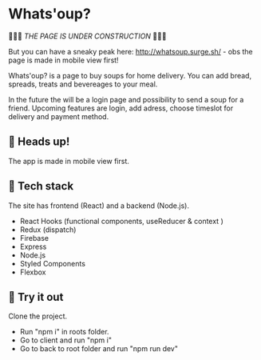# Whats'oup?

🔧🔧🔧 _THE PAGE IS UNDER CONSTRUCTION_ 🔧🔧🔧

But you can have a sneaky peak here: http://whatsoup.surge.sh/ - obs the page is made in mobile view first!

Whats'oup? is a page to buy soups for home delivery. You can add bread, spreads, treats and bevereages to your meal.

In the future the will be a login page and possibility to send a soup for a friend. Upcoming features are login, add adress, choose timeslot for delivery and payment method.

## 📱 Heads up!

The app is made in mobile view first.

## 🦄 Tech stack

The site has frontend (React) and a backend (Node.js).

- React Hooks (functional components, useReducer & context )
- Redux (dispatch)
- Firebase
- Express
- Node.js
- Styled Components
- Flexbox

## 🧪 Try it out

Clone the project.

- Run "npm i" in roots folder.
- Go to client and run "npm i"
- Go to back to root folder and run "npm run dev"
